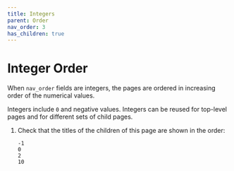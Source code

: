 ```yaml
---
title: Integers
parent: Order
nav_order: 3
has_children: true
---
```


# Integer Order

When `nav_order` fields are integers, the pages are ordered in increasing order of the numerical values.

Integers include `0` and negative values. Integers can be reused for top-level pages and for different sets of child pages. 

1.  Check that the titles of the children of this page are shown in the order:
    ```
    -1
    0
    2
    10
    ```
